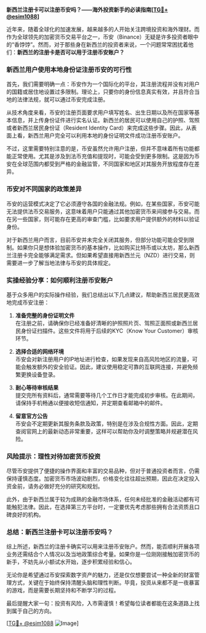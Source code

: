 **新西兰注册卡可以注册币安吗？——海外投资新手的必读指南[[TG💪+ @esim1088](https://t.me/s/esim1088)]**

近年来，随着全球化的加速发展，越来越多的人开始关注跨境投资和海外理财。而作为全球领先的加密货币交易平台之一，币安（Binance）无疑是许多投资者眼中的“香饽饽”。然而，对于那些身在新西兰的投资者来说，一个问题常常困扰着他们：**新西兰的注册卡是否可以用于注册币安账户？**

### 新西兰用户使用本地身份证注册币安的可行性

首先，我们需要明确一点：币安作为一个国际化的平台，其注册流程并没有对用户的国籍或居住地设置过多限制。理论上，只要你的身份信息真实有效，并且符合当地的法律法规，就可以通过币安完成注册。

从技术角度来看，币安的注册页面要求用户填写姓名、出生日期以及所在国家等基本信息，并上传身份证件进行实名认证。新西兰的居民可以使用自己的护照、驾照或者新西兰居民身份证（Resident Identity Card）来完成这些步骤。因此，从表面上看，新西兰用户完全可以利用本地的身份证明文件成功注册币安账户。

不过，这里需要特别注意的是，币安虽然允许用户注册，但并不意味着所有功能都能正常使用。尤其是涉及到法币充值和提现时，可能会受到更多限制。这是因为币安在全球范围内都受到严格的金融监管，不同国家和地区对其服务开放程度存在差异。

### 币安对不同国家的政策差异

币安的运营模式决定了它必须遵守各国的金融法规。例如，在某些国家，币安可能无法提供法币交易服务，这意味着用户只能通过其他加密货币来间接参与交易。而在另一些国家，则可能存在更高的审查门槛，比如要求用户提供额外的材料以验证身份。

对于新西兰用户而言，目前币安并未完全关闭其服务，但部分功能可能会受到限制。如果你只是想体验加密货币的基本操作，比如购买比特币或以太坊，那么新西兰注册卡完全能够满足需求。但如果希望直接用新西兰元（NZD）进行交易，则需要进一步了解当地法律与币安的具体规定。

### 实操经验分享：如何顺利注册币安账户

基于众多用户的实际操作经验，我们总结出以下几点建议，帮助新西兰居民更高效地完成币安注册：

1. **准备完整的身份证明文件**  
   在注册之前，请确保你已经准备好清晰的护照照片页、驾照正面照或新西兰居民身份证扫描件。这些文件将用于后续的KYC（Know Your Customer）审核环节。

2. **选择合适的网络环境**  
   币安会对新注册用户的IP地址进行检查，如果发现来自高风险地区的流量，可能会触发额外的安全验证。因此，建议使用稳定可靠的互联网连接，并避免频繁更换设备登录。

3. **耐心等待审核结果**  
   提交完所有资料后，通常需要等待几个工作日才能完成初步审核。在此期间，请保持手机畅通以便接收短信通知，并定期查看邮箱中的邮件。

4. **留意官方公告**  
   币安会不定期更新其服务条款及政策，特别是在涉及合规性方面。因此，定期查阅官网上的最新动态非常重要，这样可以帮助你及时调整策略并规避潜在风险。

### 风险提示：理性对待加密货币投资

尽管币安提供了便捷的操作界面和丰富的交易品种，但对于普通投资者而言，仍需保持谨慎态度。加密货币市场波动剧烈，价格变化往往超出预期，因此在决定投入资金前，请务必做好充分的研究和规划。

此外，由于新西兰属于较为成熟的金融市场体系，任何未经批准的金融活动都有可能触犯法律。因此，在选择第三方平台时，一定要优先考虑那些拥有合法资质且口碑良好的机构。

### 总结：新西兰注册卡可以注册币安吗？

综上所述，新西兰的注册卡确实可以用来注册币安账户。然而，能否顺利开展各项业务还需结合个人情况以及当地政策综合考量。如果你是一位刚刚接触加密货币的新手，不妨先从小额试水开始，逐步积累经验和信心。

无论你是希望通过币安探索数字资产的魅力，还是仅仅想要尝试一种全新的财富管理方式，关键在于始终保持清醒头脑和理性判断。毕竟，投资从来都不是一夜暴富的游戏，而是需要长期坚持和不断学习的过程。

最后提醒大家一句：投资有风险，入市需谨慎！希望每位读者都能在这条道路上找到属于自己的方向。

[[TG💪+ @esim1088](https://t.me/s/esim1088) ![Image](https://i.postimg.cc/4NQfJmqS/Snipaste-2025-05-13-00-14-12.png)]